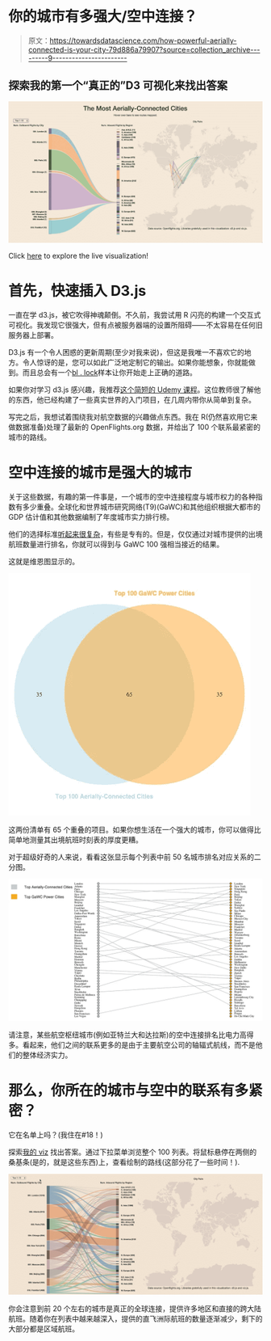 # 你的城市有多强大/空中连接？

> 原文：<https://towardsdatascience.com/how-powerful-aerially-connected-is-your-city-79d886a79907?source=collection_archive---------9----------------------->

## 探索我的第一个“真正的”D3 可视化来找出答案

![](img/47d6e4f4078d56091a3508c16a8286f6.png)

Click [here](https://brandnewpeterson.github.io/) to explore the live visualization!

# 首先，快速插入 D3.js

一直在学 d3.js，被它吹得神魂颠倒。不久前，我尝试用 R 闪亮的构建一个交互式可视化。我发现它很强大，但有点被服务器端的设置所阻碍——不太容易在任何旧服务器上部署。

D3.js 有一个令人困惑的更新周期(至少对我来说)，但这是我唯一不喜欢它的地方。令人惊讶的是，您可以如此广泛地定制它的输出。如果你能想象，你就能做到。而且总会有一个[bl . lock](https://bl.ocks.org/)样本让你开始走上正确的道路。

如果你对学习 d3.js 感兴趣，我推荐[这个简短的 Udemy 课程](https://www.udemy.com/masteringd3js/)。这位教师很了解他的东西，他已经构建了一些真实世界的入门项目，在几周内带你从简单到复杂。

写完之后，我想试着围绕我对航空数据的兴趣做点东西。我在 R(仍然喜欢用它来做数据准备)处理了最新的 OpenFlights.org 数据，并给出了 100 个联系最紧密的城市的路线。

# 空中连接的城市是强大的城市

关于这些数据，有趣的第一件事是，一个城市的空中连接程度与城市权力的各种指数有多少重叠。全球化和世界城市研究网络(T9)(GaWC)和其他组织根据大都市的 GDP 估计值和其他数据编制了年度城市实力排行榜。

他们的选择标准[听起来很复杂](https://en.wikipedia.org/wiki/Global_city#Characteristics)，有些是专有的。但是，仅仅通过对城市提供的出境航班数量进行排名，你就可以得到与 GaWC 100 强相当接近的结果。

这就是维恩图显示的。

![](img/b5bb2896bbdd5f66cf6b02771c4df8f3.png)

这两份清单有 65 个重叠的项目。如果你想生活在一个强大的城市，你可以做得比简单地测量其出境航班时刻表的厚度更糟。

对于超级好奇的人来说，看看这张显示每个列表中前 50 名城市排名对应关系的二分图。

![](img/d23938f26b0dafe75c3357d14be6df7a.png)

请注意，某些航空枢纽城市(例如亚特兰大和达拉斯)的空中连接排名比电力高得多。看起来，他们之间的联系更多的是由于主要航空公司的轴辐式航线，而不是他们的整体经济实力。

# 那么，你所在的城市与空中的联系有多紧密？

它在名单上吗？(我住在#18！)

探索[我的 viz](https://brandnewpeterson.github.io/) 找出答案。通过下拉菜单浏览整个 100 列表。将鼠标悬停在两侧的桑基条(是的，就是这些东西)上，查看绘制的路线(这部分花了一些时间！).

![](img/cbbad1880b221a0f11bfafcef0e5546e.png)

你会注意到前 20 个左右的城市是真正的全球连接，提供许多地区和直接的跨大陆航班。随着你在列表中越来越深入，提供的直飞洲际航班的数量逐渐减少，剩下的大部分都是区域航班。